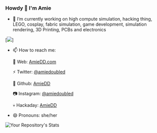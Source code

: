 ### Howdy 👋 I'm Amie

- 	:unicorn: I’m currently working on high compute simulation, hacking thing, LEGO, cosplay, fabric simulation, game development, simulation rendering, 3D Printing, PCBs and electronics
	
[![](https://media.giphy.com/media/kcT4DQQ877sxw0TckZ/giphy.gif)]

- 📫 How to reach me: 

  🔮 Web: [AmieDD.com](https://www.amiedd.com)
  
  ⚡ Twitter: [@amiedoubled](https://twitter.com/amiedoubled)
  
  💾 Github: [AmieDD](https://github.com/amiedd)  
  
  📷 Instagram: [@amiedoubled](https://www.instagram.com/amiedoubled)
  
  💀 Hackaday: [AmieDD](https://hackaday.io/project/162200-bio-implant-chip-tesla-model-3-hack)
  
- 😄 Pronouns: she/her

![Your Repository's Stats](https://github-readme-stats.vercel.app/api?username=amiedd&show_icons=true)

<!--
**AmieDD/amiedd** is a ✨ _special_ ✨ repository because its `README.md` (this file) appears on your GitHub profile.
-->
